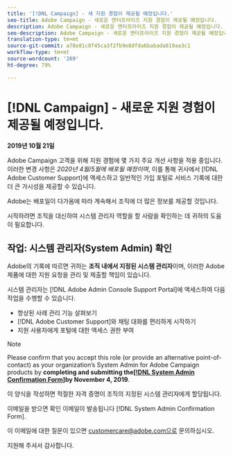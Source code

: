 ```yaml
---
title: '[!DNL Campaign] - 새 지원 경험이 제공될 예정입니다.'
seo-title: Adobe Campaign - 새로운 엔터프라이즈 지원 경험이 제공될 예정입니다.
description: Adobe Campaign - 새로운 엔터프라이즈 지원 경험이 제공될 예정입니다.
seo-description: Adobe Campaign - 새로운 엔터프라이즈 지원 경험이 제공될 예정입니다.
translation-type: tm+mt
source-git-commit: a78e81c0f45ca3f2fb9e8dfda6babada819aa3c1
workflow-type: tm+mt
source-wordcount: '269'
ht-degree: 79%

---
```



# [!DNL Campaign] - 새로운 지원 경험이 제공될 예정입니다.

**2019년 10월 21일**

Adobe Campaign 고객을 위해 지원 경험에 몇 가지 주요 개선 사항을 적용 중입니다. 이러한 변경 사항은 *2020년 4월/5월에 배포될 예정이며*, 이를 통해 귀사에서 [!DNL Adobe Customer Support]에 액세스하고 일반적인 가입 포털로 서비스 기록에 대한 더 큰 가시성을 제공할 수 있습니다.

Adobe는 배포일이 다가옴에 따라 계속해서 조직에 더 많은 정보를 제공할 것입니다.

시작하려면 조직을 대신하여 시스템 관리자 역할을 할 사람을 확인하는 데 귀하의 도움이 필요합니다.

## 작업: 시스템 관리자(System Admin) 확인

Adobe의 기록에 따르면 귀하는 **조직 내에서 지정된 시스템 관리자**&#x200B;이며, 이러한 Adobe 제품에 대한 지원 요청을 관리 및 제출할 책임이 있습니다.

시스템 관리자는 [!DNL Adobe Admin Console Support Portal]에 액세스하여 다음 작업을 수행할 수 있습니다.

* 향상된 사례 관리 기능 살펴보기
* [!DNL Adobe Customer Support]와 채팅 대화를 편리하게 시작하기
* 지원 사용자에게 포털에 대한 액세스 권한 부여

>[!NOTE]
>
>Please confirm that you accept this role (or provide an alternative point-of-contact) as your organization’s System Admin for Adobe Campaign products by **completing and submitting the[[!DNL System Admin Confirmation Form]](https://adobe.allegiancetech.com/cgi-bin/qwebcorporate.dll?idx=SSSVH6)by November 4, 2019**.
>
>이 양식을 작성하면 적절한 자격 증명이 조직의 지정된 시스템 관리자에게 할당됩니다.

이메일을 받으면 확인 이메일이 발송됩니다 [!DNL System Admin Confirmation Form].

이 이메일에 대한 질문이 있으면 customercare@adobe.com으로 문의하십시오.

지원해 주셔서 감사합니다.

